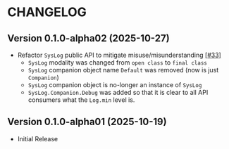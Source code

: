 # CHANGELOG

## Version 0.1.0-alpha02 (2025-10-27)
 - Refactor `SysLog` public API to mitigate misuse/misunderstanding [[#33]][33]
     - `SysLog` modality was changed from `open class` to `final class`
     - `SysLog` companion object name `Default` was removed (now is just `Companion`)
     - `SysLog` companion object is no-longer an instance of `SysLog`
     - `SysLog.Companion.Debug` was added so that it is clear to all API consumers
       what the `Log.min` level is.

## Version 0.1.0-alpha01 (2025-10-19)
 - Initial Release

[33]: https://github.com/05nelsonm/kmp-log/pull/33
